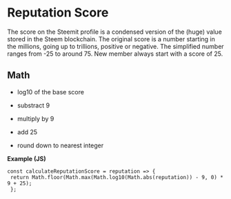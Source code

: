 # Reputation Score

The score on the Steemit profile is a condensed version of the \(huge\) value stored in the Steem blockchain. The original score is a number starting in the millions, going up to trillions, positive or negative. The simplified number ranges from -25 to around 75. New member always start with a score of 25.

## Math

* log10 of the base score

*  substract 9

* multiply by 9

* add 25

* round down to nearest integer


**Example (JS)**

    const calculateReputationScore = reputation => {
     return Math.floor(Math.max(Math.log10(Math.abs(reputation)) - 9, 0) * 9 + 25);
     }; 
